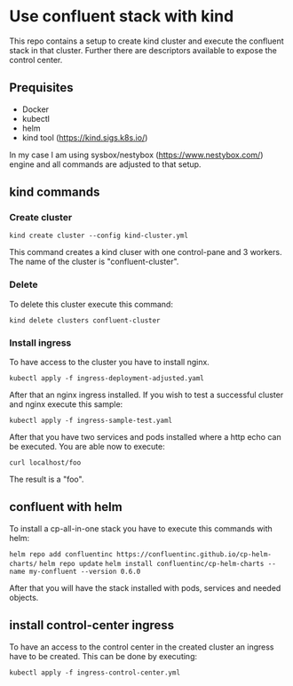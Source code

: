 # Use confluent stack with kind #

This repo contains a setup to create kind cluster and execute the confluent stack in that cluster.
Further there are descriptors available to expose the control center.

## Prequisites ##

- Docker
- kubectl
- helm
- kind tool (https://kind.sigs.k8s.io/)

In my case I am using sysbox/nestybox (https://www.nestybox.com/) engine and all commands are adjusted to that setup.

## kind commands ##

### Create cluster ###
`kind create cluster --config kind-cluster.yml`

This command creates a kind cluser with one control-pane and 3 workers.
The name of the cluster is "confluent-cluster". 

### Delete ###
To delete this cluster execute this command:

`kind delete clusters confluent-cluster`

### Install ingress ###
To have access to the cluster you have to install nginx.

`kubectl apply -f ingress-deployment-adjusted.yaml`

After that an nginx ingress installed. If you wish to test a successful cluster and nginx execute this sample:

`kubectl apply -f ingress-sample-test.yaml`

After that you have two services and pods installed where a http echo can be executed.
You are able now to execute:

`curl localhost/foo`

The result is a "foo".

## confluent with helm ##

To install a cp-all-in-one stack you have to execute this commands with helm:

`helm repo add confluentinc https://confluentinc.github.io/cp-helm-charts/`
`helm repo update`
`helm install confluentinc/cp-helm-charts --name my-confluent --version 0.6.0`

After that you will have the stack installed with pods, services and needed objects.

## install control-center ingress ##

To have an access to the control center in the created cluster an ingress have to be created.
This can be done by executing:

`kubectl apply -f ingress-control-center.yml`